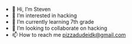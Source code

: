 - 👋 Hi, I’m Steven
- 👀 I’m interested in hacking
- 🌱 I’m currently learning 7th grade 
- 💞️ I’m looking to collaborate on hacking 
- 📫 How to reach me pizzadudeidk@gmail.com 

<!---
Stevene is a ✨ special ✨ repository because its `README.md` (this file) appears on your GitHub profile.
You can click the Preview link to take a look at your changes.
--->
